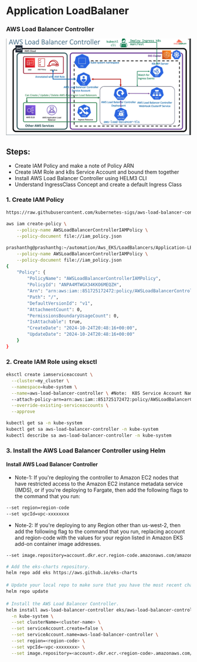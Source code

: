 # Application LoadBalaner


### AWS Load Balancer Controller
![alt text](image.png)


## Steps:

- Create IAM Policy and make a note of Policy ARN
- Create IAM Role and k8s Service Account and bound them together
- Install AWS Load Balancer Controller using HELM3 CLI
- Understand IngressClass Concept and create a default Ingress Class

### 1. Create IAM Policy
```bash
https://raw.githubusercontent.com/kubernetes-sigs/aws-load-balancer-controller/main/docs/install/iam_policy.json
```

```bash
aws iam create-policy \
    --policy-name AWSLoadBalancerControllerIAMPolicy \
    --policy-document file://iam_policy.json 
```
```bash
prashanthg@prashanthg:~/automation/Aws_EKS/LoadBalancers/Application-LB$ aws iam create-policy \
    --policy-name AWSLoadBalancerControllerIAMPolicy \
    --policy-document file://iam_policy.json  
{
    "Policy": {
        "PolicyName": "AWSLoadBalancerControllerIAMPolicy",
        "PolicyId": "ANPA4MTWGX34KKO6MEQZH",
        "Arn": "arn:aws:iam::851725172472:policy/AWSLoadBalancerControllerIAMPolicy",
        "Path": "/",
        "DefaultVersionId": "v1",
        "AttachmentCount": 0,
        "PermissionsBoundaryUsageCount": 0,
        "IsAttachable": true,
        "CreateDate": "2024-10-24T20:48:16+00:00",
        "UpdateDate": "2024-10-24T20:48:16+00:00"
    }
}
```
### 2. Create IAM Role using eksctl
```bash
eksctl create iamserviceaccount \
  --cluster=my_cluster \
  --namespace=kube-system \
  --name=aws-load-balancer-controller \ #Note:  K8S Service Account Name that need to be bound to newly created IAM Role
  --attach-policy-arn=arn:aws:iam::851725172472:policy/AWSLoadBalancerControllerIAMPolic \
  --override-existing-serviceaccounts \
  --approve
  ```
  ```bash
kubectl get sa -n kube-system
kubectl get sa aws-load-balancer-controller -n kube-system
kubectl describe sa aws-load-balancer-controller -n kube-system
```

### 3. Install the AWS Load Balancer Controller using Helm
#### Install AWS Load Balancer Controller
- Note-1: If you're deploying the controller to Amazon EC2 nodes that have restricted access to the Amazon EC2 instance metadata service (IMDS), or if you're deploying to Fargate, then add the following flags to the command that you run:
```bash
--set region=region-code
--set vpcId=vpc-xxxxxxxx
```
- Note-2: If you're deploying to any Region other than us-west-2, then add the following flag to the command that you run, replacing account and region-code with the values for your region listed in Amazon EKS add-on container image addresses.
```bash
--set image.repository=account.dkr.ecr.region-code.amazonaws.com/amazon/aws-load-balancer-controller
```

```bash
# Add the eks-charts repository.
helm repo add eks https://aws.github.io/eks-charts

# Update your local repo to make sure that you have the most recent charts.
helm repo update

# Install the AWS Load Balancer Controller.
helm install aws-load-balancer-controller eks/aws-load-balancer-controller \
  -n kube-system \
  --set clusterName=<cluster-name> \
  --set serviceAccount.create=false \
  --set serviceAccount.name=aws-load-balancer-controller \
  --set region=<region-code> \
  --set vpcId=<vpc-xxxxxxxx> \
  --set image.repository=<account>.dkr.ecr.<region-code>.amazonaws.com/amazon/aws-load-balancer-controller

```